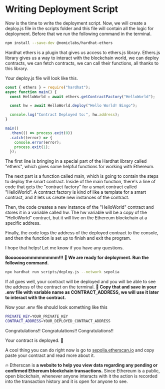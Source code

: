 ﻿# Writing Deployment Script

Now is the time to write the deployment script. Now, we will create a deploy.js file in the scripts folder and this file will contain all the logic for deployment. Before that we run the following command in the terminal.

```bash
npm install --save-dev @nomiclabs/hardhat-ethers
```

Hardhat ethers is a plugin that gives us access to ethers.js library. Ethers.js library gives us a way to interact with the blockchain world, we can deploy contracts, we can fetch contracts, we can call their functions, all thanks to this library.

Your deploy.js file will look like this.

```js
const { ethers } = require("hardhat");
async function main() {
  const HelloWorld = await ethers.getContractFactory("HelloWorld");

  const hw = await HelloWorld.deploy("Hello World! Bingo");

  console.log("Contract Deployed to:", hw.address);
}

main()
  .then(() => process.exit(0))
  .catch((error) => {
    console.error(error);
    process.exit(1);
  });
```

The first line is bringing in a special part of the Hardhat library called "ethers", which gives some helpful functions for working with Ethereum.

The next part is a function called main, which is going to contain the steps to deploy the smart contract. Inside of the main function, there's a line of code that gets the "contract factory" for a smart contract called "HelloWorld". A contract factory is kind of like a template for a smart contract, and it lets us create new instances of the contract.

Then, the code creates a new instance of the "HelloWorld" contract and stores it in a variable called hw. The hw variable will be a copy of the "HelloWorld" contract, but it will live on the Ethereum blockchain at a specific address.

Finally, the code logs the address of the deployed contract to the console, and then the function is set up to finish and exit the program.

I hope that helps! Let me know if you have any questions.

**Booooooommmmmmmm!!! 🚀 We are ready for deployment. Run the following command.**

```bash
npx hardhat run scripts/deploy.js --network sepolia
```

If all goes well, your contract will be deployed and you will be able to see the address of the contract on the terminal. **🔮 Copy that and save in your .env file with variable name as CONTRACT_ADDRESS, we will use it later to interact with the contract.**

Now your .env file should look something like this

```bash
PRIVATE_KEY=YOUR_PRIVATE_KEY
CONTRACT_ADDRESS=YOUR_DEPLOYED_CONTRACT_ADDRESS
```

Congratulations!! Congratulations!! Congratulations!!

Your contract is deployed. 🚀

A cool thing you can do right now is go to [sepolia.etherscan.io](https://sepolia.etherscan.io/) and copy paste your contract and read more about it.

🔥 Etherscan is **a website to help you view data regarding any pending or confirmed Ethereum blockchain transactions.** Since Ethereum is a public, open blockchain, whenever anyone interacts with it the action is recorded into the transaction history and it is open for anyone to see.
